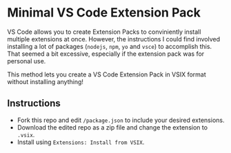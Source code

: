 # Minimal VS Code Extension Pack

VS Code allows you to create Extension Packs to conviniently install multiple extensions at once. However, the instructions I could find involved installing a lot of packages (`nodejs`, `npm`, `yo` and `vsce`) to accomplish this. That seemed a bit excessive, especially if the extension pack was for personal use.

This method lets you create a VS Code Extension Pack in VSIX format without installing anything! 

## Instructions

- Fork this repo and edit `/package.json` to include your desired extensions. 
- Download the edited repo as a zip file and change the extension to `.vsix`. 
- Install using `Extensions: Install from VSIX`.
